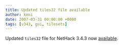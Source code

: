 ```yaml
---
title: Updated tiles32 file available
author: keni
date: 2007-03-31 00:00:00 +0000
tags: [v343, gui, tilesets]
---
```

Updated `tiles32` file for NetHack 3.4.3 now [available][343-tiles32].

[343-tiles32]: {{site.baseurl}}/v343/downloads.html#large-tiles-optional
